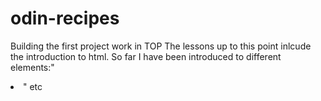 # odin-recipes
Building the first project work in TOP
The lessons up to this point inlcude the introduction to html. 
So far I have been introduced to different elements:" <html> <meta> <a> <li> <img>"
etc
